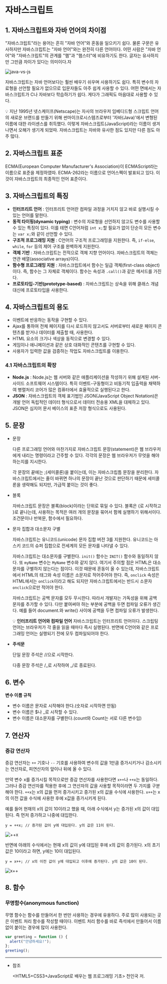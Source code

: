 # 자바스크립트

## 1. 자바스크립트와 자바 언어의 차이점

"자바스크립트"라는 용어는 흔히 "자바 언어"와 혼동을 일으키기 쉽다. 물론 구문은 유사하지만 자바스크립트는 "자바 언어"와는 완전히 다른 언어이다. 어떤 사람은 "자바 언어"와 "자바스크립트"의 관계를 "햄"과 "햄스터"에 비유하기도 한다. 글자는 유사하지만 그만큼 차이가 있다는 의미이다.자

![java-vs-js](https://user-images.githubusercontent.com/65386533/111587036-0250dd00-8805-11eb-86e3-3830284978ac.png)

자바스크립트는 자바 언어보다는 훨씬 배우기 쉬우며 사용하기도 쉽다. 특히 변수의 자료형을 선언할 필요가 없으므로 입문자들도 아주 쉽게 사용할 수 있다. 어떤 면에서는 자바스크립트가 C나 자바보다 학습하기가 쉽다. 게다가 그래픽도 마음대로 사용할 수 있다.

💡 지난 1995년 넷스케이프(Netscape)는 자사의 브라우저 임베디드형 스크립트 언어의 새로운 브랜드를 만들기 위해 썬마이크로시스템즈로부터 '자바(Java)'에서 변형된 이름에 대한 라이센스를 취득했다. 이렇게 자바스크립트(JavaScript)라는 이름이 생겨나면서 오해가 생기게 되었따. 자바스크립트는 자바와 유사한 점도 있지만 다른 점도 아주 많다.

## 2. 자바스크립트 표준

ECMA(European Computer Manufacturer's Association)이 ECMAScript라는 이름으로 표준을 제정하였따. ECMA-262라는 이름으로 언어스펙이 발표되고 있다. 이것이 자바스크립트의 최종적인 언어 표준이다.

## 3. 자바스크립트의 특징

- **인터프리트 언어** : 인터프리트 언어란 컴파일 과정을 거치지 않고 바로 실행시킬 수 있는 언어를 말한다.
- **동적 타이핑(dynamic typing)** : 변수의 자료형을 선언하지 않고도 변수를 사용할 수 있는 특징이 있다. 이를 테면 C언어처럼 `int x;`할 필요가 없이 단순히 모든 변수는 `var x;`와 같이 선언할 수 있다.
- **구조적 프로그래밍 지원** : C언어의 구조적 프로그래밍을 지원한다. 즉, `if-else`, `while`, `for` 등의 제어 구조를 완벽하게 지원한다.
- **객체 기반** : 자바스크립트는 전적으로 객체 지향 언어이다. 자바스크립트의 객체는 연관 배열(associative arrays)이다.
- **함수형 프로그래밍 지원** : 자바스크립트에서 함수는 일급 객체(first-class object)이다. 즉, 함수는 그 자체로 객체이다. 함수는 속성과 `.call()`과 같은 메서드를 가진다.
- **프로토타입-기반(prototype-based)** : 자바스크립트는 상속을 위해 클래스 개념 대신에 프로토타입을 사용한다.

## 4. 자바스크립트의 용도

- 이벤트에 반응하는 동작을 구현할 수 있다.
- Ajax를 통하여 전체 페이지를 다시 로드하지 않고서도 서버로부터 새로운 페이지 콘텐츠를 받거나 데이터를 제출할 때, 사용한다.
- HTML 요소의 크기나 색상을 동적으로 변경할 수 있다.
- 게임이나 애니메이션과 같은 상호 대화적인 콘텐츠를 구현할 수 있다.
- 사용자가 입력한 값을 검증하는 작업도 자바스크립트를 이용한다.

### 4.1 자바스크립트의 확장

- **Node.js** : Node.js는 웹 서버와 같은 애플리케이션을 작성하기 위해 설계된 서버-사이드 소프트웨어 시스템이다. 특히 이벤트-구동형이고 비동기적 입출력을 채택하여 병렬처리 코어가 많은 컴퓨터에서 효율적으로 실행된다고 한다.
- **JSON** : 자바스크립트의 객체 표기법인 JSON(JavaScript Object Notation)은 개발 언어 독립적인 데이터 형식으로서 데이터 전송용 XML을 대체하고 있다. JSON은 심지어 문서 베이스의 표준 저장 형식으로도 사용된다.

## 5. 문장

- 문장

  다른 프로그래밍 언어와 마찬가지로 자바스크립트 문장(statement)은 웹 브라우저에게 내리는 명령이라고 간주할 수 있다. 각각의 문장은 웹 브라우저가 무엇을 해야 하는지를 지시한다.

  각 문장의 끝에는 ;(세미콜론)을 붙이는데, 이는 자바스크립틈 문장을 분리한다. 자바스크립트에서는 줄이 바뀌면 하나의 문장이 끝난 것으로 판단하기 때문에 세미콜론을 생략해도 되지만, 가급적 붙이는 것이 좋다.

- 블록

  자바스크립트 문장은 블록(block)이라는 단위로 묶일 수 있다. 블록은 {로 시작하고 }로 끝나는데, 사용하는 목적은 여러 개의 문장을 묶어서 함께 실행하기 위해서이다. 조건문이나 반복문, 함수에서 필요하다.

- 문자 집합과 대소문자 구별

  자바스크립트는 유니코드(unicode) 문자 집합 버전 3를 지원한다. 유니코드는 아스키 코드의 슈퍼 집합으로 전세계의 모든 문자를 나타낼 수 있다.

  자바스크립트는 대소문자를 구별한다. `init()` 함수는 `INIT()` 함수와 동일하지 않다. 또 `myName` 변수는 `MyName` 변수와 같지 않다. 여기서 주의할 점은 HTML은 대소문자를 구별하지 않는다는 점이다. 이것 때문에 혼동이 올 수 있는데, 자바스크립트에서 HTML의 태그와 속성 이름은 소문자로 적어주어야 한다. 즉, `onclick` 속성은 HTML에서는 `onClick`이라고 해도 되지만 자바스크립트에서는 반드시 소문자 `onclick`으로만 적어야 한다.

  자바스크립트는 공백 문자를 모두 무시한다. 따라서 개발자는 가독성을 위해 공백 문자를 추가할 수 있다. 다만 붙여써야 하는 부분에 공백을 두면 컴파일 오류가 생긴다. 예를 들어 document.와 write() 사이에 공백을 두면 컴파일 오류가 발생한다.

  💡 **인터프리트 언어와 컴파일 언어**
  자바스크립트는 인터프리트 언어이다. 스크립팅 언어는 브라우저가 각 줄을 읽을 때마다 즉시 실행된다. 반면에 C언어와 같은 프로그래밍 언어는 실행되기 전에 모두 컴파일되어야 한다.

- **주석문**

  단일 문장 주석은 //으로 시작한다.

  다중 문장 주석은 /_로 시작하여 _/로 종료된다.

## 6. 변수

**변수 이름 규칙**

- 변수 이름은 문자로 시작해야 한다.(숫자로 시작하면 안됨)
- 변수 이름은 $나 \_로 시작할 수 있다.
- 변수 이름은 대소문자를 구별한다.(count와 Count는 서로 다른 변수임)

## 7. 연산자

### **증감 연산자**

증감 연산자는 `++` 기호나 `--` 기호를 사용하여 변수의 값을 1만큼 증가시키거나 감소시키는 연산자로, 피연산자의 앞이나 뒤에 올 수 있다.

만약 변수 x를 증가시킬 목적으로만 증감 연산자를 사용한다면 `x++`나 `++x`는 동일하다. 그러나 증감 연산자를 적용한 후에 그 연산자의 값을 사용할 목적이라면 두 가지를 구분해야 한다. `++x`는 x의 값을 먼저 증가시키고 증가된 x의 값을 수식에 사용한다. `x++`는 x의 이전 값을 수식에 사용한 후에 x값을 증가시키게 된다.

예를 들어 현재의 x의 값이 10이라고 했을 때, 아래 수식에서 y는 증가된 x의 값이 대입된다. 즉 먼저 증가하고 나중에 대입한다.

`y = ++x; // 증가된 값이 y에 대입된다. y의 값은 11이 된다.`

![++x](https://user-images.githubusercontent.com/65386533/111587041-03820a00-8805-11eb-8f53-97fb74026993.PNG)

반면에 아래의 수식에서는 현재 x의 값이 y에 대입된 후에 x의 값이 증가된다. x의 초기값은 10이라고 하면, y에는 10이 대입된다.

`y = x++; // x의 이전 값이 y에 대입되고 이후에 증가된다. y의 값은 10이 된다.`

![x++](https://user-images.githubusercontent.com/65386533/111587043-03820a00-8805-11eb-8ee3-4795f44f4cfc.PNG)

## 8. 함수

### 무명함수(anonymous function)

무명 함수는 함수를 만들어서 한 번만 사용하는 경우에 유용하다. 주로 많이 사용되는 곳은 이벤트 처리 함수를 작성할 때이다. 이벤트 처리 함수를 바로 즉석에서 만들어서 이름 없이 붙이는 경우에 많이 사용한다.

```jsx
var greeting = function () {
  alert("안녕하세요!");
};
greeting();
```

---

- 참조

  <HTML5+CSS3+JavaScript로 배우는 웹 프로그래밍 기초> 천인국 저.
